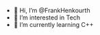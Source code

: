 - 👋 Hi, I’m @FrankHenkourth
- 👀 I’m interested in Tech
- 🌱 I’m currently learning C++

<!---
FrankHenkourth/FrankHenkourth is a ✨ special ✨ repository because its `README.md` (this file) appears on your GitHub profile.
You can click the Preview link to take a look at your changes.
--->
